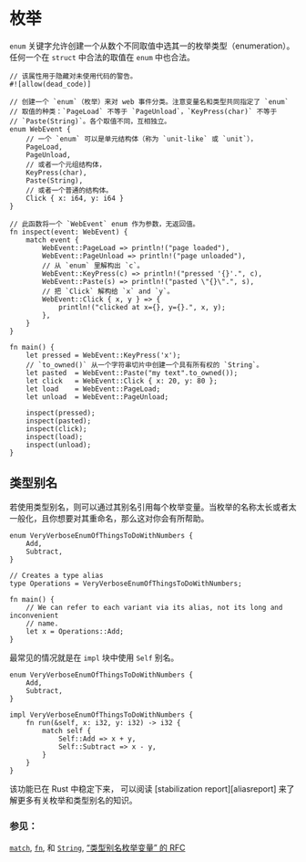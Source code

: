 # 枚举

`enum` 关键字允许创建一个从数个不同取值中选其一的枚举类型（enumeration）。任何一个在 `struct` 中合法的取值在 `enum` 中也合法。

```rust,editable
// 该属性用于隐藏对未使用代码的警告。
#![allow(dead_code)]

// 创建一个 `enum`（枚举）来对 web 事件分类。注意变量名和类型共同指定了 `enum`
// 取值的种类：`PageLoad` 不等于 `PageUnload`，`KeyPress(char)` 不等于
// `Paste(String)`。各个取值不同，互相独立。
enum WebEvent {
    // 一个 `enum` 可以是单元结构体（称为 `unit-like` 或 `unit`），
    PageLoad,
    PageUnload,
    // 或者一个元组结构体，
    KeyPress(char),
    Paste(String),
    // 或者一个普通的结构体。
    Click { x: i64, y: i64 }
}

// 此函数将一个 `WebEvent` enum 作为参数，无返回值。
fn inspect(event: WebEvent) {
    match event {
        WebEvent::PageLoad => println!("page loaded"),
        WebEvent::PageUnload => println!("page unloaded"),
        // 从 `enum` 里解构出 `c`。
        WebEvent::KeyPress(c) => println!("pressed '{}'.", c),
        WebEvent::Paste(s) => println!("pasted \"{}\".", s),
        // 把 `Click` 解构给 `x` and `y`。
        WebEvent::Click { x, y } => {
            println!("clicked at x={}, y={}.", x, y);
        },
    }
}

fn main() {
    let pressed = WebEvent::KeyPress('x');
    // `to_owned()` 从一个字符串切片中创建一个具有所有权的 `String`。
    let pasted  = WebEvent::Paste("my text".to_owned());
    let click   = WebEvent::Click { x: 20, y: 80 };
    let load    = WebEvent::PageLoad;
    let unload  = WebEvent::PageUnload;

    inspect(pressed);
    inspect(pasted);
    inspect(click);
    inspect(load);
    inspect(unload);
}
```

## 类型别名

若使用类型别名，则可以通过其别名引用每个枚举变量。当枚举的名称太长或者太一般化，且你想要对其重命名，那么这对你会有所帮助。

```rust,editable
enum VeryVerboseEnumOfThingsToDoWithNumbers {
    Add,
    Subtract,
}

// Creates a type alias
type Operations = VeryVerboseEnumOfThingsToDoWithNumbers;

fn main() {
    // We can refer to each variant via its alias, not its long and inconvenient
    // name.
    let x = Operations::Add;
}
```

最常见的情况就是在 `impl` 块中使用 `Self` 别名。

```rust,editable
enum VeryVerboseEnumOfThingsToDoWithNumbers {
    Add,
    Subtract,
}

impl VeryVerboseEnumOfThingsToDoWithNumbers {
    fn run(&self, x: i32, y: i32) -> i32 {
        match self {
            Self::Add => x + y,
            Self::Subtract => x - y,
        }
    }
}
```

该功能已在 Rust 中稳定下来， 可以阅读 [stabilization report][aliasreport] 来了解更多有关枚举和类型别名的知识。

### 参见：

[`match`][match], [`fn`][fn], 和 [`String`][str], [“类型别名枚举变量” 的 RFC][type_alias_rfc]

[attributes]: ../attribute.md
[c_struct]: http://en.wikipedia.org/wiki/Struct_(C_programming_language)
[match]: ../flow_control/match.md
[fn]: ../fn.md
[str]: ../std/str.md
[type_alias_rfc]: https://rust-lang.github.io/rfcs/2338-type-alias-enum-variants.html
